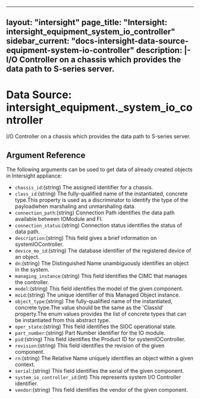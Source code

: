 
---
layout: "intersight"
page_title: "Intersight: intersight_equipment_system_io_controller"
sidebar_current: "docs-intersight-data-source-equipment-system-io-controller"
description: |-
I/O Controller on a chassis which provides the data path to S-series server.
---

# Data Source: intersight_equipment._system_io_controller
I/O Controller on a chassis which provides the data path to S-series server.
## Argument Reference
The following arguments can be used to get data of already created objects in Intersight appliance:
* `chassis_id`:(string) The assigned identifier for a chassis. 
* `class_id`:(string) The fully-qualified name of the instantiated, concrete type.This property is used as a discriminator to identify the type of the payloadwhen marshaling and unmarshaling data. 
* `connection_path`:(string) Connection Path identifies the data path available between IOModule and FI. 
* `connection_status`:(string) Connection status identifies the status of data path. 
* `description`:(string) This field gives a brief information on systemIOController. 
* `device_mo_id`:(string) The database identifier of the registered device of an object. 
* `dn`:(string) The Distinguished Name unambiguously identifies an object in the system. 
* `managing_instance`:(string) This field identifies the CIMC that manages the controller. 
* `model`:(string) This field identifies the model of the given component. 
* `moid`:(string) The unique identifier of this Managed Object instance. 
* `object_type`:(string) The fully-qualified name of the instantiated, concrete type.The value should be the same as the 'ClassId' property.The enum values provides the list of concrete types that can be instantiated from this abstract type. 
* `oper_state`:(string) This field identifies the SIOC operational state. 
* `part_number`:(string) Part Number identifier for the IO module. 
* `pid`:(string) This field identifies the Product ID for systemIOController. 
* `revision`:(string) This field identifies the revision of the given component. 
* `rn`:(string) The Relative Name uniquely identifies an object within a given context. 
* `serial`:(string) This field identifies the serial of the given component. 
* `system_io_controller_id`:(int) This represents system I/O Controller identifier. 
* `vendor`:(string) This field identifies the vendor of the given component. 
